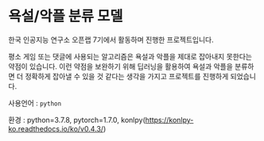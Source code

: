 # 욕설/악플 분류 모델

한국 인공지능 연구소 오픈랩 7기에서 활동하며 진행한 프로젝트입니다. 

평소 게임 또는 댓글에 사용되는 알고리즘은 욕설과 악플을 제대로 잡아내지 못한다는 약점이 있습니다. 이런 약점을 보완하기 위해 딥러닝을 활용하여 욕설과 악플을 분류하면 더 정확하게 잡아낼 수 있을 것 같다는 생각을 가지고 프로젝트를 진행하게 되었습니다. 

사용언어 : ```python```

환경 : python=3.7.8, pytorch=1.7.0, konlpy(https://konlpy-ko.readthedocs.io/ko/v0.4.3/)
